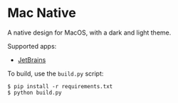 # Mac Native

A native design for MacOS, with a dark and light theme.

Supported apps:
- [JetBrains](https://github.com/subtheme-pro/native/tree/master/apps/jetbrains)

To build, use the `build.py` script:

```shell script
$ pip install -r requirements.txt
$ python build.py
```
